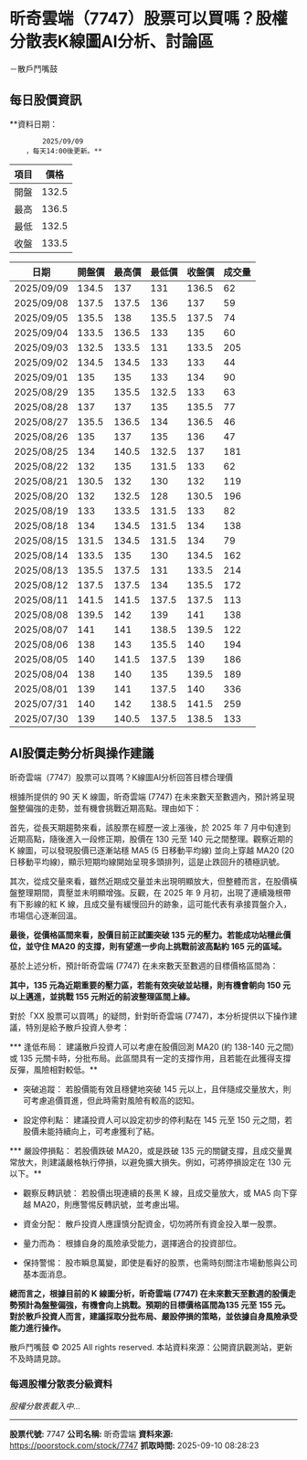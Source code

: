# 昕奇雲端（7747）股票可以買嗎？股權分散表K線圖AI分析、討論區
－散戶鬥嘴鼓

## 每日股價資訊

**資料日期：
        
            2025/09/09
        ，每天14:00後更新。**

| 項目 | 價格 |
|------|------|
| 開盤 | 132.5 |
| 最高 | 136.5 |
| 最低 | 132.5 |
| 收盤 | 133.5 |

| 日期 | 開盤價 | 最高價 | 最低價 | 收盤價 | 成交量 |
|------|--------|--------|--------|--------|--------|
| 2025/09/09 | 134.5 | 137 | 131 | 136.5 | 62 |
| 2025/09/08 | 137.5 | 137.5 | 136 | 137 | 59 |
| 2025/09/05 | 135.5 | 138 | 135.5 | 137.5 | 74 |
| 2025/09/04 | 133.5 | 136.5 | 133 | 135 | 60 |
| 2025/09/03 | 132.5 | 133.5 | 131 | 133.5 | 205 |
| 2025/09/02 | 134.5 | 134.5 | 133 | 133 | 44 |
| 2025/09/01 | 135 | 135 | 133 | 134 | 90 |
| 2025/08/29 | 135 | 135.5 | 132.5 | 133 | 63 |
| 2025/08/28 | 137 | 137 | 135 | 135.5 | 77 |
| 2025/08/27 | 135.5 | 136.5 | 134 | 136.5 | 46 |
| 2025/08/26 | 135 | 137 | 135 | 136 | 47 |
| 2025/08/25 | 134 | 140.5 | 132.5 | 137 | 181 |
| 2025/08/22 | 132 | 135 | 131.5 | 133 | 62 |
| 2025/08/21 | 130.5 | 132 | 130 | 132 | 119 |
| 2025/08/20 | 132 | 132.5 | 128 | 130.5 | 196 |
| 2025/08/19 | 133 | 133.5 | 131.5 | 133 | 82 |
| 2025/08/18 | 134 | 134.5 | 131.5 | 134 | 138 |
| 2025/08/15 | 131.5 | 134.5 | 131.5 | 134 | 79 |
| 2025/08/14 | 133.5 | 135 | 130 | 134.5 | 162 |
| 2025/08/13 | 135.5 | 137.5 | 131 | 133.5 | 214 |
| 2025/08/12 | 137.5 | 137.5 | 134 | 135.5 | 172 |
| 2025/08/11 | 141.5 | 141.5 | 137.5 | 137.5 | 113 |
| 2025/08/08 | 139.5 | 142 | 139 | 141 | 138 |
| 2025/08/07 | 141 | 141 | 138.5 | 139.5 | 122 |
| 2025/08/06 | 138 | 143 | 135.5 | 140 | 194 |
| 2025/08/05 | 140 | 141.5 | 137.5 | 139 | 186 |
| 2025/08/04 | 138 | 140 | 135 | 139.5 | 189 |
| 2025/08/01 | 139 | 141 | 137.5 | 140 | 336 |
| 2025/07/31 | 140 | 142 | 138.5 | 141.5 | 259 |
| 2025/07/30 | 139 | 140.5 | 137.5 | 138.5 | 133 |

## AI股價走勢分析與操作建議

昕奇雲端（7747）股票可以買嗎？K線圖AI分析回答目標合理價

根據所提供的 90 天 K 線圖，昕奇雲端 (7747) 在未來數天至數週內，預計將呈現盤整偏強的走勢，並有機會挑戰近期高點。理由如下：

首先，從長天期趨勢來看，該股票在經歷一波上漲後，於 2025 年 7 月中旬達到近期高點，隨後進入一段修正期，股價在 130 元至 140 元之間整理。觀察近期的 K 線圖，可以發現股價已逐漸站穩 MA5 (5 日移動平均線) 並向上穿越 MA20 (20 日移動平均線)，顯示短期均線開始呈現多頭排列，這是止跌回升的積極訊號。

其次，從成交量來看，雖然近期成交量並未出現明顯放大，但整體而言，在股價橫盤整理期間，賣壓並未明顯增強。反觀，在 2025 年 9 月初，出現了連續幾根帶有下影線的紅 K 線，且成交量有緩慢回升的跡象，這可能代表有承接買盤介入，市場信心逐漸回溫。

**最後，從價格區間來看，股價目前正試圖突破 135 元的壓力。若能成功站穩此價位，並守住 MA20 的支撐，則有望進一步向上挑戰前波高點約 165 元的區域。**

基於上述分析，預計昕奇雲端 (7747) 在未來數天至數週的目標價格區間為：

**其中，135 元為近期重要的壓力區，若能有效突破並站穩，則有機會朝向 150 元以上邁進，並挑戰 155 元附近的前波整理區間上緣。**

對於「XX 股票可以買嗎」的疑問，針對昕奇雲端 (7747)，本分析提供以下操作建議，特別是給予散戶投資人參考：

***   逢低布局： 建議散戶投資人可以考慮在股價回測 MA20 (約 138-140 元之間) 或 135 元關卡時，分批布局。此區間具有一定的支撐作用，且若能在此獲得支撐反彈，風險相對較低。**

*   突破追蹤： 若股價能有效且穩健地突破 145 元以上，且伴隨成交量放大，則可考慮追價買進，但此時需對風險有較高的認知。

*   設定停利點： 建議投資人可以設定初步的停利點在 145 元至 150 元之間，若股價未能持續向上，可考慮獲利了結。

***   嚴設停損點： 若股價跌破 MA20，或是跌破 135 元的關鍵支撐，且成交量異常放大，則建議嚴格執行停損，以避免擴大損失。例如，可將停損設定在 130 元以下。**

*   觀察反轉訊號： 若股價出現連續的長黑 K 線，且成交量放大，或 MA5 向下穿越 MA20，則應警惕反轉訊號，並考慮出場。

*   資金分配： 散戶投資人應謹慎分配資金，切勿將所有資金投入單一股票。

*   量力而為： 根據自身的風險承受能力，選擇適合的投資部位。

*   保持警惕： 股市瞬息萬變，即使是看好的股票，也需時刻關注市場動態與公司基本面消息。

**總而言之，根據目前的 K 線圖分析，昕奇雲端 (7747) 在未來數天至數週的股價走勢預計為盤整偏強，有機會向上挑戰。預期的目標價格區間為135 元至 155 元。對於散戶投資人而言，建議採取分批布局、嚴設停損的策略，並依據自身風險承受能力進行操作。**

散戶鬥嘴鼓 © 2025 All rights reserved. 本站資料來源：公開資訊觀測站，更新不及時請見諒。

### 每週股權分散表分級資料

*股權分散表載入中...*

---

**股票代號:** 7747
**公司名稱:** 昕奇雲端
**資料來源:** https://poorstock.com/stock/7747
**抓取時間:** 2025-09-10 08:28:23